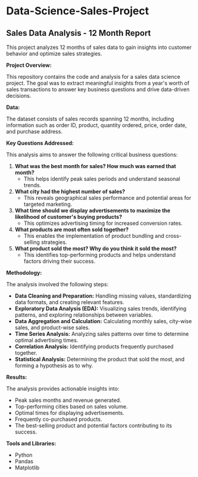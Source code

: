 # Data-Science-Sales-Project
## Sales Data Analysis - 12 Month Report

This project analyzes 12 months of sales data to gain insights into customer behavior and optimize sales strategies.

**Project Overview:**

This repository contains the code and analysis for a sales data science project. The goal was to extract meaningful insights from a year's worth of sales transactions to answer key business questions and drive data-driven decisions.

**Data:**

The dataset consists of sales records spanning 12 months, including information such as order ID, product, quantity ordered, price, order date, and purchase address.

**Key Questions Addressed:**

This analysis aims to answer the following critical business questions:

1.  **What was the best month for sales? How much was earned that month?**
    * This helps identify peak sales periods and understand seasonal trends.
2.  **What city had the highest number of sales?**
    * This reveals geographical sales performance and potential areas for targeted marketing.
3.  **What time should we display advertisements to maximize the likelihood of customer's buying products?**
    * This optimizes advertising timing for increased conversion rates.
4.  **What products are most often sold together?**
    * This enables the implementation of product bundling and cross-selling strategies.
5.  **What product sold the most? Why do you think it sold the most?**
    * This identifies top-performing products and helps understand factors driving their success.

**Methodology:**

The analysis involved the following steps:

* **Data Cleaning and Preparation:** Handling missing values, standardizing data formats, and creating relevant features.
* **Exploratory Data Analysis (EDA):** Visualizing sales trends, identifying patterns, and exploring relationships between variables.
* **Data Aggregation and Calculation:** Calculating monthly sales, city-wise sales, and product-wise sales.
* **Time Series Analysis:** Analyzing sales patterns over time to determine optimal advertising times.
* **Correlation Analysis:** Identifying products frequently purchased together.
* **Statistical Analysis:** Determining the product that sold the most, and forming a hypothesis as to why.

**Results:**

The analysis provides actionable insights into:

* Peak sales months and revenue generated.
* Top-performing cities based on sales volume.
* Optimal times for displaying advertisements.
* Frequently co-purchased products.
* The best-selling product and potential factors contributing to its success.


**Tools and Libraries:**

* Python
* Pandas
* Matplotlib
  
